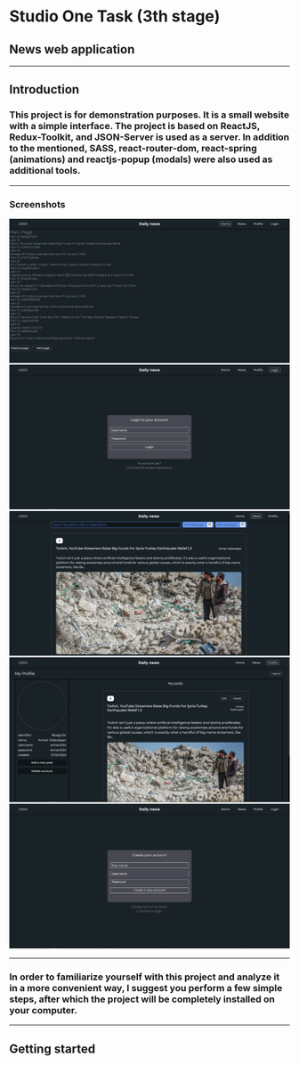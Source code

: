 # Studio One Task (3th stage)
## News web application
---

## Introduction
### This project is for demonstration purposes. It is a small website with a simple interface. The project is based on ReactJS, Redux-Toolkit, and JSON-Server is used as a server. In addition to the mentioned, SASS, react-router-dom, react-spring (animations) and reactjs-popup (modals) were also used as additional tools.

---
### Screenshots

<img src="https://github.com/Arman0701/Studio-One-Task/blob/main/screenshots/homepage.png" alt="homePage"  />

<img src="https://github.com/Arman0701/Studio-One-Task/blob/main/screenshots/loginpage.png" alt="newsPage" />

<img src="https://github.com/Arman0701/Studio-One-Task/blob/main/screenshots/newspage.png" alt="loginPage" />

<img src="https://github.com/Arman0701/Studio-One-Task/blob/main/screenshots/profilepage.png" alt="registerPage" />

<img src="https://github.com/Arman0701/Studio-One-Task/blob/main/screenshots/registerpage.png" alt="profilePage" />

---
### In order to familiarize yourself with this project and analyze it in a more convenient way, I suggest you perform a few simple steps, after which the project will be completely installed on your computer.

---

## Getting started